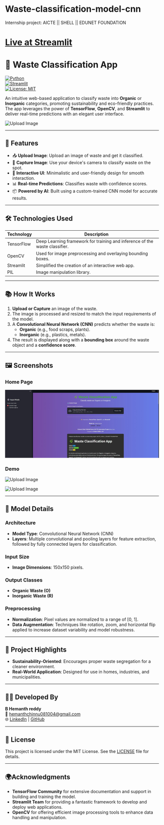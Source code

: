 # Waste-classification-model-cnn
Internship project: AICTE || SHELL || EDUNET FOUNDATION

# <a href="https://waste-classification-model-cnn.streamlit.app/" target="_blank">Live at Streamlit</a>

# 🌿 Waste Classification App  

[![Python](https://img.shields.io/badge/Python-3.12-blue.svg)](https://www.python.org/)  
[![Streamlit](https://img.shields.io/badge/Built%20With-Streamlit-brightgreen.svg)](https://streamlit.io/)  
[![License: MIT](https://img.shields.io/badge/License-MIT-yellow.svg)](https://opensource.org/licenses/MIT)  

An intuitive web-based application to classify waste into **Organic** or **Inorganic** categories, promoting sustainability and eco-friendly practices. The app leverages the power of **TensorFlow**, **OpenCV**, and **Streamlit** to deliver real-time predictions with an elegant user interface.

![Upload Image](https://github.com/CHINNU081004/Waste-Classification-System-Using-AI-ML-AICTE/blob/main/Untitled%20design%20(1).gif)

---

## 🌟 Features

- 📤 **Upload Image**: Upload an image of waste and get it classified.  
- 📸 **Capture Image**: Use your device's camera to classify waste on the spot.  
- 🎨 **Interactive UI**: Minimalistic and user-friendly design for smooth interaction.  
- 📊 **Real-time Predictions**: Classifies waste with confidence scores.  
- 📦 **Powered by AI**: Built using a custom-trained CNN model for accurate results.

---

## 🛠️ Technologies Used

| Technology  | Description                                                                 |
|-------------|-----------------------------------------------------------------------------|
| TensorFlow  | Deep Learning framework for training and inference of the waste classifier. |
| OpenCV      | Used for image preprocessing and overlaying bounding boxes.                 |
| Streamlit   | Simplified the creation of an interactive web app.                          |
| PIL         | Image manipulation library.                                                |

---

## 📚 How It Works

1. **Upload or Capture** an image of the waste.
2. The image is processed and resized to match the input requirements of the model.
3. A **Convolutional Neural Network (CNN)** predicts whether the waste is:
   - **Organic** (e.g., food scraps, plants).
   - **Inorganic** (e.g., plastics, metals).
4. The result is displayed along with a **bounding box** around the waste object and a **confidence score**.

---

## 🖼️ Screenshots

### Home Page
![Home Page](https://github.com/CHINNU081004/Waste-Classification-System-Using-AI-ML-AICTE/blob/main/Screenshot%202024-11-26%20221913.jpg)

### Demo
![Upload Image](https://github.com/CHINNU081004/Waste-Classification-System-Using-AI-ML-AICTE/blob/main/Untitled%20design.gif)

![Upload Image](https://github.com/CHINNU081004/Waste-Classification-System-Using-AI-ML-AICTE/blob/main/Untitled%20design%20(1).gif)

---

## 🤖 Model Details

### **Architecture**
- **Model Type**: Convolutional Neural Network (CNN)
- **Layers**: Multiple convolutional and pooling layers for feature extraction, followed by fully connected layers for classification.

### **Input Size**
- **Image Dimensions**: 150x150 pixels.

### **Output Classes**
- **Organic Waste (O)**
- **Inorganic Waste (R)**

### **Preprocessing**
- **Normalization**: Pixel values are normalized to a range of [0, 1].
- **Data Augmentation**: Techniques like rotation, zoom, and horizontal flip applied to increase dataset variability and model robustness. 

---

## 🌟 Project Highlights

- **Sustainability-Oriented**: Encourages proper waste segregation for a cleaner environment.  
- **Real-World Application**: Designed for use in homes, industries, and municipalities.  

---

## 🧑‍💻 Developed By  

**B Hemanth reddy**  
📧 [hemanthchinnu081004@gmail.com](mailto:hemanthchinnu081004@gmail.com)  
🌐 [LinkedIn](www.linkedin.com/in/hemanth-reddy-855712282/) | [GitHub](https://https://github.com/CHINNU081004)  

---

## 📝 License

This project is licensed under the MIT License. See the [LICENSE](LICENSE) file for details.

---

## 🌍Acknowledgments

- **TensorFlow Community** for extensive documentation and support in building and training the model.
- **Streamlit Team** for providing a fantastic framework to develop and deploy web applications.
- **OpenCV** for offering efficient image processing tools to enhance data handling and manipulation.
